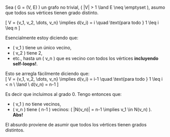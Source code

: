 Sea \( G = (V, E) \) un grafo no trivial, \( |V| > 1 \land E \neq \emptyset \), asumo que todos sus vértices tienen grado distinto.

\[ V = \{v_1, v_2, \dots, v_n\} \implies d(v_i) = i \quad \text{para todo } 1 \leq i \leq n \]

Esencialmente estoy diciendo que:
- \( v_1 \) tiene un único vecino,
- \( v_2 \) tiene 2, 
- etc., hasta un \( v_n \) que es vecino con todos los vértices **incluyendo self-loops!**.

Esto se arregla fácilmente diciendo que:  
\[ V = \{v_1, v_2, \dots, v_n\} \implies d(v_i) = i-1 \quad \text{para todo } 1 \leq i < n \ \land \ d(v_n) = n-1 \]

Es decir que incluimos al grado 0. Tengo entonces que:
- \( v_1 \) no tiene vecinos,
- \( v_n \) tiene \( n-1 \) vecinos: \( |N(v_n)| = n-1 \implies v_1 \in N(v_n) \).  
**Abs!**

El absurdo proviene de asumir que todos los vértices tienen grados distintos.